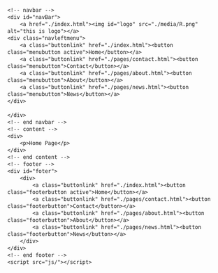     <!-- navbar -->
    <div id="navBar">
        <a href="./index.html"><img id="logo" src="./media/R.png" alt="this is logo"></a>
    <div class="navleftmenu">
        <a class="buttonlink" href="./index.html"><button class="menubutton active">Home</button></a>
        <a class="buttonlink" href="./pages/contact.html"><button class="menubutton">Contact</button></a>
        <a class="buttonlink" href="./pages/about.html"><button class="menubutton">About</button></a>
        <a class="buttonlink" href="./pages/news.html"><button class="menubutton">News</button></a>
    </div>

    </div>
    <!-- end navbar -->
    <!-- content -->
    <div>
        <p>Home Page</p>
    </div>
    <!-- end content -->
    <!-- footer -->
    <div id="foter">
        <div>
            <a class="buttonlink" href="./index.html"><button class="footerbutton active">Home</button></a>
            <a class="buttonlink" href="./pages/contact.html"><button class="footerbutton">Contact</button></a>
            <a class="buttonlink" href="./pages/about.html"><button class="footerbutton">About</button></a>
            <a class="buttonlink" href="./pages/news.html"><button class="footerbutton">News</button></a>
        </div>
    </div>
    <!-- end footer -->
    <script src="js/"></script>